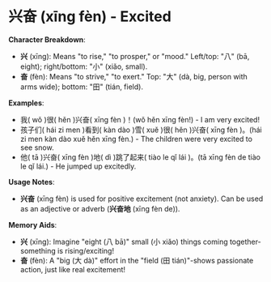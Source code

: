 # **兴奋 (xīng fèn) - Excited**

**Character Breakdown**:  
- **兴** (xīng): Means "to rise," "to prosper," or "mood." Left/top: "八" (bā, eight); right/bottom: "小" (xiǎo, small).  
- **奋** (fèn): Means "to strive," "to exert." Top: "大" (dà, big, person with arms wide); bottom: "田" (tián, field).

**Examples**:  
- 我( wǒ )很( hěn )兴奋( xīng fèn )！(wǒ hěn xīng fèn!) - I am very excited!  
- 孩子们( hái zi men )看到( kàn dào )雪( xuě )很( hěn )兴奋( xīng fèn )。(hái zi men kàn dào xuě hěn xīng fèn.) - The children were very excited to see snow.  
- 他( tā )兴奋( xīng fèn )地( dì )跳了起来( tiào le qǐ lái )。(tā xīng fèn de tiào le qǐ lái.) - He jumped up excitedly.

**Usage Notes**:  
- **兴奋** (xīng fèn) is used for positive excitement (not anxiety). Can be used as an adjective or adverb (**兴奋地** (xīng fèn de)).

**Memory Aids**:  
- **兴** (xīng): Imagine "eight (八 bā)" small (小 xiǎo) things coming together-something is rising/exciting!  
- **奋** (fèn): A "big (大 dà)" effort in the "field (田 tián)"-shows passionate action, just like real excitement!